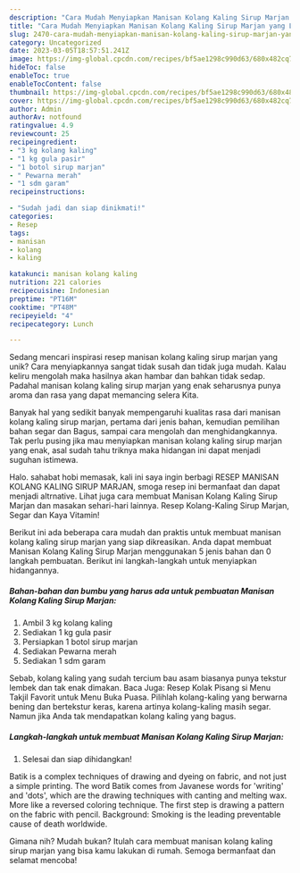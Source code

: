 ```yaml
---
description: "Cara Mudah Menyiapkan Manisan Kolang Kaling Sirup Marjan yang Lezat"
title: "Cara Mudah Menyiapkan Manisan Kolang Kaling Sirup Marjan yang Lezat"
slug: 2470-cara-mudah-menyiapkan-manisan-kolang-kaling-sirup-marjan-yang-lezat
category: Uncategorized
date: 2023-03-05T18:57:51.241Z
image: https://img-global.cpcdn.com/recipes/bf5ae1298c990d63/680x482cq70/manisan-kolang-kaling-sirup-marjan-foto-resep-utama.jpg
hideToc: false
enableToc: true
enableTocContent: false
thumbnail: https://img-global.cpcdn.com/recipes/bf5ae1298c990d63/680x482cq70/manisan-kolang-kaling-sirup-marjan-foto-resep-utama.jpg
cover: https://img-global.cpcdn.com/recipes/bf5ae1298c990d63/680x482cq70/manisan-kolang-kaling-sirup-marjan-foto-resep-utama.jpg
author: Admin
authorAv: notfound
ratingvalue: 4.9
reviewcount: 25
recipeingredient:
- "3 kg kolang kaling"
- "1 kg gula pasir"
- "1 botol sirup marjan"
- " Pewarna merah"
- "1 sdm garam"
recipeinstructions:

- "Sudah jadi dan siap dinikmati!"
categories:
- Resep
tags:
- manisan
- kolang
- kaling

katakunci: manisan kolang kaling 
nutrition: 221 calories
recipecuisine: Indonesian
preptime: "PT16M"
cooktime: "PT48M"
recipeyield: "4"
recipecategory: Lunch

---
```





Sedang mencari inspirasi resep manisan kolang kaling sirup marjan yang unik? Cara menyiapkannya sangat tidak susah dan tidak juga mudah. Kalau keliru mengolah maka hasilnya akan hambar dan bahkan tidak sedap. Padahal manisan kolang kaling sirup marjan yang enak seharusnya punya aroma dan rasa yang dapat memancing selera Kita.





Banyak hal yang sedikit banyak mempengaruhi kualitas rasa dari manisan kolang kaling sirup marjan, pertama dari jenis bahan, kemudian pemilihan bahan segar dan Bagus, sampai cara mengolah dan menghidangkannya. Tak perlu pusing jika mau menyiapkan manisan kolang kaling sirup marjan yang enak,      asal sudah tahu triknya maka hidangan ini dapat menjadi suguhan istimewa.














Halo. sahabat hobi memasak, kali ini saya ingin berbagi RESEP MANISAN KOLANG KALING SIRUP MARJAN, smoga resep ini bermanfaat dan dapat menjadi altrnative. Lihat juga cara membuat Manisan Kolang Kaling Sirup Marjan dan masakan sehari-hari lainnya. Resep Kolang-Kaling Sirup Marjan, Segar dan Kaya Vitamin!






Berikut ini ada beberapa cara mudah dan praktis untuk membuat manisan kolang kaling sirup marjan yang siap dikreasikan. Anda dapat membuat Manisan Kolang Kaling Sirup Marjan menggunakan 5 jenis bahan dan 0 langkah pembuatan. Berikut ini langkah-langkah untuk menyiapkan hidangannya.

<!--inarticleads1-->

##### Bahan-bahan dan bumbu yang harus ada untuk pembuatan Manisan Kolang Kaling Sirup Marjan:

1. Ambil 3 kg kolang kaling
1. Sediakan 1 kg gula pasir
1. Persiapkan 1 botol sirup marjan
1. Sediakan  Pewarna merah
1. Sediakan 1 sdm garam


Sebab, kolang kaling yang sudah tercium bau asam biasanya punya tekstur lembek dan tak enak dimakan. Baca Juga: Resep Kolak Pisang si Menu Takjil Favorit untuk Menu Buka Puasa. Pilihlah kolang-kaling yang berwarna bening dan bertekstur keras, karena artinya kolang-kaling masih segar. Namun jika Anda tak mendapatkan kolang kaling yang bagus. 

<!--inarticleads2-->

##### Langkah-langkah untuk membuat Manisan Kolang Kaling Sirup Marjan:


1. Selesai dan siap dihidangkan!

Batik is a complex techniques of drawing and dyeing on fabric, and not just a simple printing. The word Batik comes from Javanese words for &#39;writing&#39; and &#39;dots&#39;, which are the drawing techniques with canting and melting wax. More like a reversed coloring technique. The first step is drawing a pattern on the fabric with pencil. Background: Smoking is the leading preventable cause of death worldwide. 

Gimana nih? Mudah bukan? Itulah cara membuat manisan kolang kaling sirup marjan yang bisa kamu lakukan di rumah. Semoga bermanfaat dan selamat mencoba!
